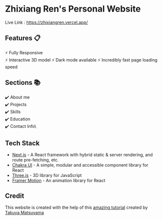 # Zhixiang Ren's Personal Website 
Live Link : https://zhixiangren.vercel.app/

## Features 📋
⚡️ Fully Responsive\
⚡️ Interactive 3D model 
⚡️ Dark mode available
⚡️ Incredibly fast page loading speed


## Sections 📚
✔️ About me\
✔️ Projects \
✔️ Skills \
✔️ Education\
✔️ Contact Info\

## Tech Stack
- [Next.js](https://nextjs.org/) - A React framework with hybrid static & server rendering, and route pre-fetching, etc.
- [Chakra UI](https://chakra-ui.com/) - A simple, modular and accessible component library for React
- [Three.js](https://threejs.org/) - 3D library for JavaScript
- [Framer Motion](https://www.framer.com/motion/) - An animation library for React
## Credit
This website is created with the help of this [amazing tutorial](https://www.youtube.com/watch?v=bSMZgXzC9AA&t=4617s) created by [Takuya Matsuyama](https://www.craftz.dog/)
